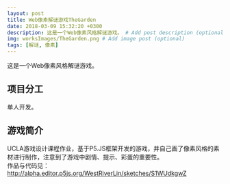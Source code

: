 ```yaml
---
layout: post
title: Web像素解谜游戏TheGarden
date: 2018-03-09 15:32:20 +0300
description: 这是一个Web像素风格解谜游戏。 # Add post description (optional)
img: worksImages/TheGarden.png # Add image post (optional)
tags: [解谜, 像素]
---
```

这是一个Web像素风格解谜游戏。
## 项目分工
单人开发。
## 游戏简介
UCLA游戏设计课程作业，基于P5.JS框架开发的游戏，并自己画了像素风格的素材进行制作，注意到了游戏中剧情、提示、彩蛋的重要性。<br/>
作品与代码见：
http://alpha.editor.p5js.org/WestRiverLin/sketches/S1WUdkgwZ